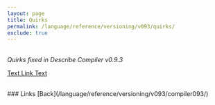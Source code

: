 ```yaml
---
layout: page
title: Quirks
permalink: /language/reference/versioning/v093/quirks/
exclude: true
---
```

<br>_Quirks fixed in Describe Compiler v0.9.3_

[Text Link Text](/language/reference/versioning/v093/quirks/quirk-1/)<br>

<br>
### Links
[Back](/language/reference/versioning/v093/compiler093/)
